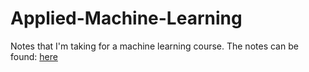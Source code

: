 # Applied-Machine-Learning

Notes that I'm taking for a machine learning course. The notes can be found: [here](https://camjeff.github.io/Applied-Machine-Learning/)

